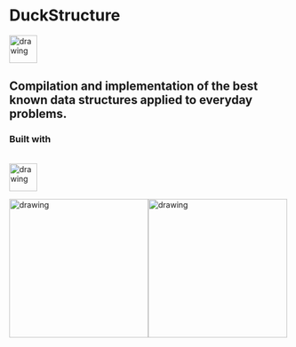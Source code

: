 # DuckStructure

<img src="https://upload.wikimedia.org/wikipedia/commons/thumb/6/64/Android_logo_2019_%28stacked%29.svg/1200px-Android_logo_2019_%28stacked%29.svg.png" alt="drawing" width="50"/>

## Compilation and implementation of the best known data structures applied to everyday problems.

### Built with 
</br>
<img src="https://kotlined.com/wp-content/uploads/2021/07/jetpack-compose.png" alt="drawing" width="50"/>

<img src="https://i.postimg.cc/85Qp2L3c/Screenshot-1642912631.png" alt="drawing" width="250"/><img src="https://i.postimg.cc/DwkxbZts/Screenshot-1642912654.png" alt="drawing" width="250"/>

###  
</br>
